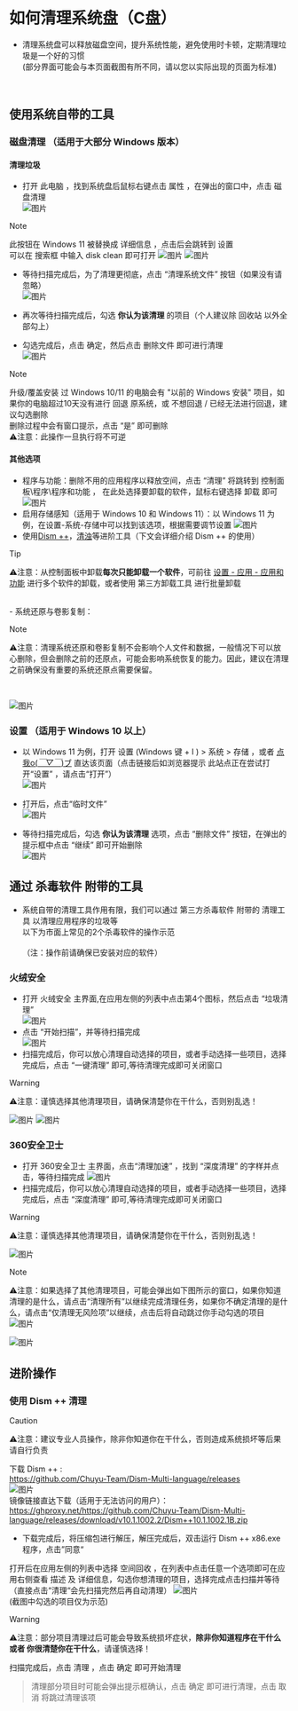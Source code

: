 # 如何清理系统盘（C盘） <Badge type="tip" text="进阶" />
- 清理系统盘可以释放磁盘空间，提升系统性能，避免使用时卡顿，定期清理垃圾是一个好的习惯
<br>(部分界面可能会与本页面截图有所不同，请以您以实际出现的页面为标准)
<br>

## 使用系统自带的工具
### 磁盘清理 （适用于大部分 Windows 版本）
#### 清理垃圾
- 打开 此电脑 ，找到系统盘后鼠标右键点击 属性 ，在弹出的窗口中，点击 磁盘清理 <br>
![图片](/images/Cleanup-System_Disk/1.png)

> [!NOTE]
> 此按钮在 Windows 11 被替换成  详细信息  ，点击后会跳转到  设置<br>
> 可以在 搜索框 中输入 disk clean 即可打开
![图片](/images/Cleanup-System_Disk/4.png)
![图片](/images/Cleanup-System_Disk/3.png)
> 


- 等待扫描完成后，为了清理更彻底，点击 “清理系统文件” 按钮（如果没有请忽略）<br>
![图片](/images/Cleanup-System_Disk/2.png)

- 再次等待扫描完成后，勾选 **你认为该清理** 的项目（个人建议除 回收站 以外全部勾上）
- 勾选完成后，点击 确定，然后点击 删除文件 即可进行清理<br>
![图片](/images/Cleanup-System_Disk/6.png)


> [!NOTE]
> 升级/覆盖安装 过 Windows 10/11 的电脑会有 "以前的 Windows 安装" 项目，如果你的电脑超过10天没有进行 回退 原系统，或 不想回退 / 已经无法进行回退，建议勾选删除<br>
> 删除过程中会有窗口提示，点击 “是” 即可删除<br>
⚠注意：此操作一旦执行将不可逆

#### 其他选项
- 程序与功能：删除不用的应用程序以释放空间，点击 “清理” 将跳转到 控制面板\程序\程序和功能 ， 在此处选择要卸载的软件，鼠标右键选择 卸载 即可<br>
![图片](/images/Cleanup-System_Disk/7.png)
- 启用存储感知（适用于 Windows 10 和 Windows 11）：以 Windows 11 为例，在设置-系统-存储中可以找到该选项，根据需要调节设置
![图片](/images/Cleanup-System_Disk/21.png)
- 使用[Dism ++](https://github.com/Chuyu-Team/Dism-Multi-language)，[清浊](https://pc.dircleaner.com/)等进阶工具（下文会详细介绍 Dism ++ 的使用）

>[!TIP]
>⚠注意：从控制面板中卸载**每次只能卸载一个软件**，可前往 [设置 - 应用 - 应用和功能](ms-settings:appsfeatures) 进行多个软件的卸载，或者使用 第三方卸载工具 进行批量卸载
<br>
- 系统还原与卷影复制：

>[!NOTE]
>⚠注意：清理系统还原和卷影复制不会影响个人文件和数据，一般情况下可以放心删除，但会删除之前的还原点，可能会影响系统恢复的能力。因此，建议在清理之前确保没有重要的系统还原点需要保留。
<br>

 ![图片](/images/Cleanup-System_Disk/5.png)



### 设置 （适用于 Windows 10 以上）
- 以 Windows 11 为例，打开 设置 (Windows 键 + I ) > 系统 > 存储  ，或者 [点我o(*￣▽￣*)ブ](ms-settings:storagesense)  直达该页面（点击链接后如浏览器提示 此站点正在尝试打开“设置” ，请点击“打开”）<br>
![图片](/images/Cleanup-System_Disk/8.png)

- 打开后，点击“临时文件”<br>
![图片](/images/Cleanup-System_Disk/10.png)

- 等待扫描完成后，勾选 **你认为该清理** 选项，点击 “删除文件” 按钮，在弹出的提示框中点击 “继续” 即可开始删除<br>
![图片](/images/Cleanup-System_Disk/9.png)




## 通过 杀毒软件 附带的工具
- 系统自带的清理工具作用有限，我们可以通过 第三方杀毒软件 附带的 清理工具 以清理应用程序的垃圾等<br>以下为市面上常见的2个杀毒软件的操作示范<br>
<br>（注：操作前请确保已安装对应的软件）

### 火绒安全
- 打开 火绒安全 主界面,在应用左侧的列表中点击第4个图标，然后点击 “垃圾清理”<br>
![图片](/images/Cleanup-System_Disk/11.png)
- 点击 “开始扫描”，并等待扫描完成<br>
![图片](/images/Cleanup-System_Disk/12.png)
- 扫描完成后，你可以放心清理自动选择的项目，或者手动选择一些项目，选择完成后，点击 “一键清理” 即可,等待清理完成即可关闭窗口<br>
>[!WARNING]
>⚠注意：谨慎选择其他清理项目，请确保清楚你在干什么，否则别乱选！

![图片](/images/Cleanup-System_Disk/13.png)
![图片](/images/Cleanup-System_Disk/14.png)

### 360安全卫士
- 打开 360安全卫士 主界面，点击“清理加速” ，找到 “深度清理” 的字样并点击，等待扫描完成
![图片](/images/Cleanup-System_Disk/15.png)<br>
- 扫描完成后，你可以放心清理自动选择的项目，或者手动选择一些项目，选择完成后，点击 “深度清理” 即可,等待清理完成即可关闭窗口
>[!WARNING]
>⚠注意：谨慎选择其他清理项目，请确保清楚你在干什么，否则别乱选！

![图片](/images/Cleanup-System_Disk/18.png)
<br> 

>[!NOTE]
>⚠注意：如果选择了其他清理项目，可能会弹出如下图所示的窗口，如果你知道清理的是什么，请点击“清理所有”以继续完成清理任务，如果你不确定清理的是什么，请点击“仅清理无风险项”以继续，点击后将自动跳过你手动勾选的项目<br>
![图片](/images/Cleanup-System_Disk/17.png)

![图片](/images/Cleanup-System_Disk/16.png)

## 进阶操作
### 使用 Dism ++ 清理
 >[!CAUTION]
 >⚠注意：建议专业人员操作，除非你知道你在干什么，否则造成系统损坏等后果请自行负责

下载 Dism ++ :<br>
https://github.com/Chuyu-Team/Dism-Multi-language/releases
<br>
![图片](/images/Cleanup-System_Disk/19.png)
<br>
镜像链接直达下载（适用于无法访问的用户）：<br>
https://ghproxy.net/https://github.com/Chuyu-Team/Dism-Multi-language/releases/download/v10.1.1002.2/Dism++10.1.1002.1B.zip

- 下载完成后，将压缩包进行解压，解压完成后，双击运行 Dism ++ x86.exe 程序，点击”同意“<br>

打开后在应用左侧的列表中选择 空间回收 ，在列表中点击任意一个选项即可在应用右侧查看 描述 及 详细信息，勾选你想清理的项目，选择完成点击扫描并等待<br>（直接点击“清理“会先扫描完然后再自动清理）
![图片](/images/Cleanup-System_Disk/20.png)<br>
(截图中勾选的项目仅为示范)

>[!WARNING]
>⚠注意：部分项目清理过后可能会导致系统损坏症状，**除非你知道程序在干什么 或者 你很清楚你在干什么**，请谨慎选择！

扫描完成后，点击 清理 ，点击 确定 即可开始清理
>清理部分项目时可能会弹出提示框确认，点击 确定 即可进行清理，点击 取消 将跳过清理该项
